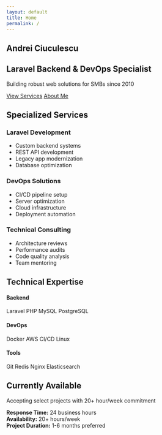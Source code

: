 ```yaml
---
layout: default
title: Home
permalink: /
---
```


<section class="hero">
  <div class="container">
    <div class="hero-content">
      <h1>Andrei Ciuculescu</h1>
      <h2>Laravel Backend & DevOps Specialist</h2>
      <p class="hero-subtitle">Building robust web solutions for SMBs since 2010</p>
      <div class="hero-buttons">
        <a href="#services" class="btn btn-primary">View Services</a>
        <a href="/about" class="btn btn-secondary">About Me</a>
      </div>
    </div>
  </div>
</section>

<section id="services" class="services">
  <div class="container">
    <h2>Specialized Services</h2>
    <div class="services-grid">
      <div class="service-card">
        <div class="service-header">
          <div class="service-icon">
            <i class="fab fa-laravel"></i>
          </div>
          <h3>Laravel Development</h3>
        </div>
        <ul>
          <li>Custom backend systems</li>
          <li>REST API development</li>
          <li>Legacy app modernization</li>
          <li>Database optimization</li>
        </ul>
      </div>
      <div class="service-card">
        <div class="service-header">
          <div class="service-icon">
            <i class="fas fa-server"></i>
          </div>
          <h3>DevOps Solutions</h3>
        </div>
        <ul>
          <li>CI/CD pipeline setup</li>
          <li>Server optimization</li>
          <li>Cloud infrastructure</li>
          <li>Deployment automation</li>
        </ul>
      </div>
      <div class="service-card">
        <div class="service-header">
          <div class="service-icon">
            <i class="fas fa-cogs"></i>
          </div>
          <h3>Technical Consulting</h3>
        </div>
        <ul>
          <li>Architecture reviews</li>
          <li>Performance audits</li>
          <li>Code quality analysis</li>
          <li>Team mentoring</li>
        </ul>
      </div>
    </div>
  </div>
</section>

<section class="skills">
  <div class="container">
    <h2>Technical Expertise</h2>
    <div class="skills-grid">
      <div class="skill-category">
        <h4>Backend</h4>
        <div class="skill-tags">
          <span class="skill-tag">Laravel</span>
          <span class="skill-tag">PHP</span>
          <span class="skill-tag">MySQL</span>
          <span class="skill-tag">PostgreSQL</span>
        </div>
      </div>
      <div class="skill-category">
        <h4>DevOps</h4>
        <div class="skill-tags">
          <span class="skill-tag">Docker</span>
          <span class="skill-tag">AWS</span>
          <span class="skill-tag">CI/CD</span>
          <span class="skill-tag">Linux</span>
        </div>
      </div>
      <div class="skill-category">
        <h4>Tools</h4>
        <div class="skill-tags">
          <span class="skill-tag">Git</span>
          <span class="skill-tag">Redis</span>
          <span class="skill-tag">Nginx</span>
          <span class="skill-tag">Elasticsearch</span>
        </div>
      </div>
    </div>
  </div>
</section>

<section class="availability">
  <div class="container">
    <div class="availability-content">
      <h2>Currently Available</h2>
      <p>Accepting select projects with 20+ hour/week commitment</p>
      <div class="availability-details">
        <div class="detail">
          <strong>Response Time:</strong> 24 business hours
        </div>
        <div class="detail">
          <strong>Availability:</strong> 20+ hours/week
        </div>
        <div class="detail">
          <strong>Project Duration:</strong> 1-6 months preferred
        </div>
      </div>
    </div>
  </div>
</section>

